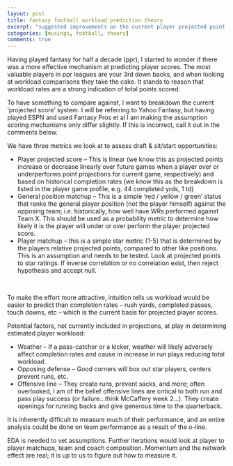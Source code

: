 ```yaml
---
layout: post
title: fantasy football workload prediction theory
excerpt: "suggested improvements on the current player projected point scoring mechanism."
categories: [musings, football, theory]
comments: true
---
```

Having played fantasy for half a decade (ppr), I started to wonder if there was a more effective mechanism at predicting player scores. The most valuable players in ppr leagues are your 3rd down backs, and when looking at workload comparisons they take the cake. It stands to reason that workload rates are a strong indication of total points scored. 
<br>

To have something to compare against, I want to breakdown the current ‘projected score’ system. I will be referring to Yahoo Fantasy, but having played ESPN and used Fantasy Pros et al I am making the assumption scoring mechanisms only differ slightly. If this is incorrect, call it out in the comments below. 
<br>

We have three metrics we look at to assess draft & sit/start opportunities:
* Player projected score – This is linear (we know this as projected points increase or decrease linearly over future games when a player over or underperforms point projections for current game, respectively) and based on historical completion rates (we know this as the breakdown is listed in the player game profile; e.g. 44 completed yrds, 1 td)
* General position matchup – This is a simple ‘red / yellow / green’ status that ranks the general player position (not the player himself) against the opposing team; i.e. historically, how well have WRs performed against Team X. This should be used as a probability metric to determine how likely it is the player will under or over perform the player projected score. 
* Player matchup – this is a simple star metric (1-5) that is determined by the players relative projected points, compared to other like positions. This is an assumption and needs to be tested. Look at projected points to star ratings. If inverse correlation or no correlation exist, then reject hypothesis and accept null. 
<br>

  To make the effort more attractive, intuition tells us workload would be easier to predict than completion rates – rush yards, completed passes, touch downs, etc – which is the current basis for projected player scores. 
<br>

Potential factors, not currently included in projections, at play in determining estimated player workload:
<br>
* Weather – If a pass-catcher or a kicker, weather will likely adversely affect completion rates and cause in increase in run plays reducing total workload. 
* Opposing defense – Good corners will box out star players, centers prevent runs, etc. 
* Offensive line – They create runs, prevent sacks, and more; often overlooked, I am of the belief offensive lines are critical to both run and pass play success (or failure…think McCaffery week 2…). They create openings for running backs and give generous time to the quarterback. 

It is inherently difficult to measure much of their performance, and an entire analysis could be done on team performance as a result of the o-line. 
<br>

EDA is needed to vet assumptions. Further iterations would look at player to player matchups, team and coach composition. Momentum and the network effect are real; it is up to us to figure out how to measure it.
